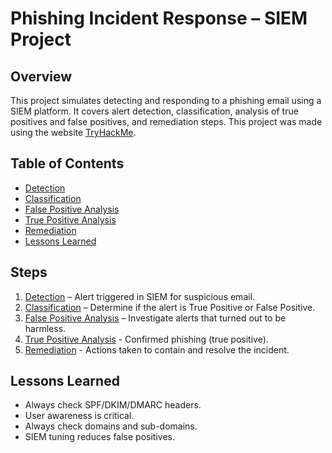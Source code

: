 # Phishing Incident Response – SIEM Project

## Overview
This project simulates detecting and responding to a phishing email using a SIEM platform. 
It covers alert detection, classification, analysis of true positives and false positives, and remediation steps.
This project was made using the website [TryHackMe](https://tryhackme.com/).

## Table of Contents
- [Detection](#step-1-detection)
- [Classification](#step-2-classification)
- [False Positive Analysis](#step-3-false-positive-analysis)
- [True Positive Analysis](#step-4-true-positive-analysis)
- [Remediation](#step-5-remediation)
- [Lessons Learned](#lessons-learned)

## Steps
1. [Detection](#step-1-detection) – Alert triggered in SIEM for suspicious email.
2. [Classification](#step-2-classification) – Determine if the alert is True Positive or False Positive.
3. [False Positive Analysis](#step-3-false-positive-analysis) – Investigate alerts that turned out to be harmless.
4. [True Positive Analysis](#step-4-true-positive-analysis) - Confirmed phishing (true positive).
5. [Remediation](#step-5-remediation) - Actions taken to contain and resolve the incident.
## Lessons Learned
- Always check SPF/DKIM/DMARC headers.
- User awareness is critical.
- Always check domains and sub-domains.
- SIEM tuning reduces false positives.